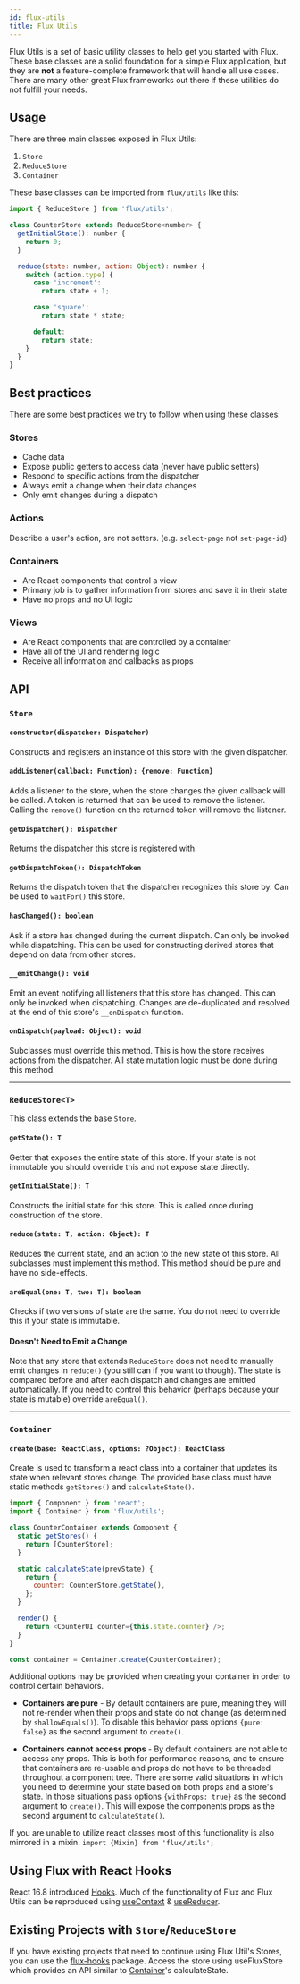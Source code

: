 ```yaml
---
id: flux-utils
title: Flux Utils
---
```


Flux Utils is a set of basic utility classes to help get you started with Flux. These base classes are a solid foundation for a simple Flux application, but they are **not** a feature-complete framework that will handle all use cases. There are many other great Flux frameworks out there if these utilities do not fulfill your needs.

## Usage

There are three main classes exposed in Flux Utils:

1. `Store`
1. `ReduceStore`
1. `Container`

These base classes can be imported from `flux/utils` like this:

```js
import { ReduceStore } from 'flux/utils';

class CounterStore extends ReduceStore<number> {
  getInitialState(): number {
    return 0;
  }

  reduce(state: number, action: Object): number {
    switch (action.type) {
      case 'increment':
        return state + 1;

      case 'square':
        return state * state;

      default:
        return state;
    }
  }
}
```

## Best practices

There are some best practices we try to follow when using these classes:

### Stores

- Cache data
- Expose public getters to access data (never have public setters)
- Respond to specific actions from the dispatcher
- Always emit a change when their data changes
- Only emit changes during a dispatch

### Actions

Describe a user's action, are not setters. (e.g. `select-page` not `set-page-id`)

### Containers

- Are React components that control a view
- Primary job is to gather information from stores and save it in their state
- Have no `props` and no UI logic

### Views

- Are React components that are controlled by a container
- Have all of the UI and rendering logic
- Receive all information and callbacks as props

## API

### `Store`

#### `constructor(dispatcher: Dispatcher)`

Constructs and registers an instance of this store with the given dispatcher.

#### `addListener(callback: Function): {remove: Function}`

Adds a listener to the store, when the store changes the given callback will be called. A token is returned that can be used to remove the listener. Calling the `remove()` function on the returned token will remove the listener.

#### `getDispatcher(): Dispatcher`

Returns the dispatcher this store is registered with.

#### `getDispatchToken(): DispatchToken`

Returns the dispatch token that the dispatcher recognizes this store by. Can be used to `waitFor()` this store.

#### `hasChanged(): boolean`

Ask if a store has changed during the current dispatch. Can only be invoked while dispatching. This can be used for constructing derived stores that depend on data from other stores.

#### `__emitChange(): void`

Emit an event notifying all listeners that this store has changed. This can only be invoked when dispatching. Changes are de-duplicated and resolved at the end of this store's `__onDispatch` function.

#### `onDispatch(payload: Object): void`

Subclasses must override this method. This is how the store receives actions from the dispatcher. All state mutation logic must be done during this method.

---

### `ReduceStore<T>`

This class extends the base `Store`.

#### `getState(): T`

Getter that exposes the entire state of this store. If your state is not immutable you should override this and not expose state directly.

#### `getInitialState(): T`

Constructs the initial state for this store. This is called once during construction of the store.

#### `reduce(state: T, action: Object): T`

Reduces the current state, and an action to the new state of this store. All subclasses must implement this method. This method should be pure and have no side-effects.

#### `areEqual(one: T, two: T): boolean`

Checks if two versions of state are the same. You do not need to override this if your state is immutable.

#### Doesn't Need to Emit a Change

Note that any store that extends `ReduceStore` does not need to manually emit changes in `reduce()` (you still can if you want to though). The state is compared before and after each dispatch and changes are emitted automatically. If you need to control this behavior (perhaps because your state is mutable) override `areEqual()`.

---

### `Container`

#### `create(base: ReactClass, options: ?Object): ReactClass`

Create is used to transform a react class into a container that updates its state when relevant stores change. The provided base class must have static methods `getStores()` and `calculateState()`.

```js
import { Component } from 'react';
import { Container } from 'flux/utils';

class CounterContainer extends Component {
  static getStores() {
    return [CounterStore];
  }

  static calculateState(prevState) {
    return {
      counter: CounterStore.getState(),
    };
  }

  render() {
    return <CounterUI counter={this.state.counter} />;
  }
}

const container = Container.create(CounterContainer);
```

Additional options may be provided when creating your container in order to control certain behaviors.

- **Containers are pure** - By default containers are pure, meaning they will not re-render when their props and state do not change (as determined by `shallowEquals()`). To disable this behavior pass options `{pure: false}` as the second argument to `create()`.

- **Containers cannot access props** - By default containers are not able to access any props. This is both for performance reasons, and to ensure that containers are re-usable and props do not have to be threaded throughout a component tree. There are some valid situations in which you need to determine your state based on both props and a store's state. In those situations pass options `{withProps: true}` as the second argument to `create()`. This will expose the components props as the second argument to `calculateState()`.

If you are unable to utilize react classes most of this functionality is also mirrored in a mixin. `import {Mixin} from 'flux/utils';`

## Using Flux with React Hooks

React 16.8 introduced [Hooks](https://reactjs.org/docs/hooks-intro.html). Much of the functionality of Flux and Flux Utils can be reproduced using [useContext](https://reactjs.org/docs/hooks-reference.html#usecontext) & [useReducer](https://reactjs.org/docs/hooks-reference.html#usereducer).

## Existing Projects with `Store`/`ReduceStore`

If you have existing projects that need to continue using Flux Util's Stores, you can use the [flux-hooks](https://github.com/Fieldscope/flux-hooks) package.
Access the store using useFluxStore which provides an API similar to [Container](#container)'s calculateState.
